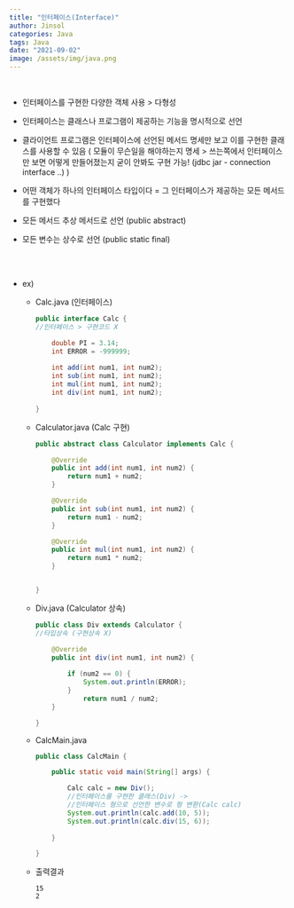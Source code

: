 ```yaml
---
title: "인터페이스(Interface)"
author: Jinsol
categories: Java
tags: Java
date: "2021-09-02"
image: /assets/img/java.png
---
```


<br>

- 인터페이스를 구현한 다양한 객체 사용 > 다형성

- 인터페이스는 클래스나 프로그램이 제공하는 기능을 명시적으로 선언

- 클라이언트 프로그램은 인터페이스에 선언된 메서드 명세만 보고 이를 구현한 클래스를 사용할 수 있음 ( 모듈이 무슨일을 해야하는지 명세 > 쓰는쪽에서 인터페이스만 보면 어떻게 만들어졌는지 굳이 안봐도 구현 가능! (jdbc jar - connection interface ..) )

- 어떤 객체가 하나의 인터페이스 타입이다 = 그 인터페이스가 제공하는 모든 메서드를 구현했다

- 모든 메서드 추상 메서드로 선언 (public abstract)

- 모든 변수는 상수로 선언 (public static final)

<br><br>

- ex)

    - Calc.java (인터페이스)

        ```java
        public interface Calc {
        //인터페이스 > 구현코드 X

            double PI = 3.14;
            int ERROR = -999999;
            
            int add(int num1, int num2);
            int sub(int num1, int num2);
            int mul(int num1, int num2);
            int div(int num1, int num2);
            
        }
        ```

    - Calculator.java (Calc 구현)

        ```java
        public abstract class Calculator implements Calc {

            @Override
            public int add(int num1, int num2) {
                return num1 + num2;
            }

            @Override
            public int sub(int num1, int num2) {
                return num1 - num2;
            }

            @Override
            public int mul(int num1, int num2) {
                return num1 * num2;
            }


        }
        ```

    - Div.java (Calculator 상속)

        ```java
        public class Div extends Calculator {
        //타입상속 (구현상속 X)

            @Override
            public int div(int num1, int num2) {
                
                if (num2 == 0) {
                    System.out.println(ERROR);
                }
                    return num1 / num2;
            }

        }
        ```

    - CalcMain.java

        ```java
        public class CalcMain {

            public static void main(String[] args) {

                Calc calc = new Div();
                //인터페이스를 구현한 클래스(Div) -> 
                //인터페이스 형으로 선언한 변수로 형 변환(Calc calc)
                System.out.println(calc.add(10, 5));
                System.out.println(calc.div(15, 6));
                
            }

        }
        ```

    - 출력결과

        ```
        15
        2
        ```